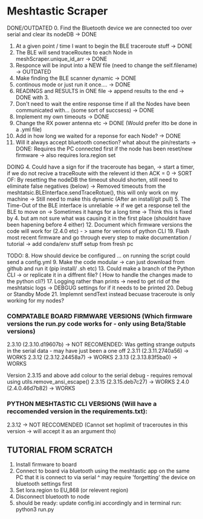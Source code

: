 # Meshtastic Scraper

DONE/OUTDATED
0. Find the Bluetooth device we are connected too over serial and clear its nodeDB -> DONE
1. At a given point / time I want to begin the BLE traceroute stuff                -> DONE
2. The BLE will send traceRoutes to each Node in meshScraper.unique_id_arr         -> DONE
3. Responce will be input into a NEW file (need to change the self.filename)       -> OUTDATED
6. Make finding the BLE scanner dynamic                                            -> DONE
10. continous mode or just run it once....                                         -> DONE
11. READINGS and RESULTS in ONE file -> append results to the end                  -> DONE with 3. 
16. Don't need to wait the entire response time if all the Nodes have been communicated with... (some sort of succsess) -> DONE
14. Implement my own timeouts                                                      -> DONE
7. Change the RX power antenna etc                                                 -> DONE (Would prefer itto be done in a .yml file)
15. Add in how long we waited for a reponse for each Node?                         -> DONE
18. Will it always accept bluetooth conection? what about the pin/restarts         -> DONE: Requires the PC connected first if the node has been reset/new firmware -> also requires lora.region set


DOING
4. Could have a sign for if the traceroute has began, -> start a timer, if we do not recive a traceRoute with the relevent id then ACK = 0
        -> SORT OF: By resetting the nodeDB the timeout should shorten, still need to eliminate false negatives (below)
        -> Removed timeouts from the meshtatsic.BLEInterface.sendTraceRotue(), this will only work on my machine -> Still need to make this dynamic (After an install/git pull)
5. The Time-Out of the BLE interface is unreliable -> if we get a response tell the BLE to move on -> Sometimes it hangs for a long time 
        -> Think this is fixed by 4. but am not sure what was causing it in the first place (shouldnt have been hapening before 4 either)
12. Document which firmware versions the code will work for (2.4.0 etc) - > same for verions of python CLI
19. Flash most recent firmware and go through every step to make documentation / tutorial
        -> add conda/env stuff setup from fresh pc




TODO:
8. How should device be configured ... on running the script could send a config.yml 
9. Make the code modular -> can just download from github and run it (pip install/ .sh etc)
13. Could make a branch of the Python CLI -> or replicate it in a diffrent file? ( How to handle the changes made to the python cli?)
17. Logging rather than prints -> need to get rid of the meshtatsic logs -> DEBGUG settings for if it needs to be printed
20. Debug or Standby Mode 
21. Implemnt sendText instead becuase traceroute is only working for my nodes?


### COMPATABLE BOARD FIRMWARE VERSIONS (Which firmware versions the run.py code works for - only using Beta/Stable versions)
2.3.10 (2.3.10.d19607b) -> NOT RECOMENDED: Was getting strange outputs in the serial data - may have just been a one off
2.3.11 (2.3.11.2740a56) -> WORKS
2.3.12 (2.3.12.24458a7) -> WORKS 
2.3.13 (2.3.13.83f5ba0) -> WORKS

Version 2.3.15 and above add colour to the serial debug - requires removal using utils.remove_ansi_escape()
2.3.15 (2.3.15.deb7c27) -> WORKS
2.4.0 (2.4.0.46d7b82) -> WORKS

### PYTHON MESHTASTIC CLI VERSIONS (Will have a reccomended version in the requirements.txt): 
2.3.12 -> NOT RECCOMENDED (Cannot set hoplimit of traceroutes in this version -> will accept it as an argument tho)


## TUTORIAL FROM SCRATCH
1. Install firmware to board 
2. Connect to board via bluetooth using the meshtastic app on the same PC that it is connect to via serial
        ^ may require 'forgetting' the device on bluetooth settings first
3. Set lora.region to EU_868 (or relevent region)
4. Disconnect bluetooth to node 
5. should be ready: update config.ini accordingly and in terminal run: python3 run.py
